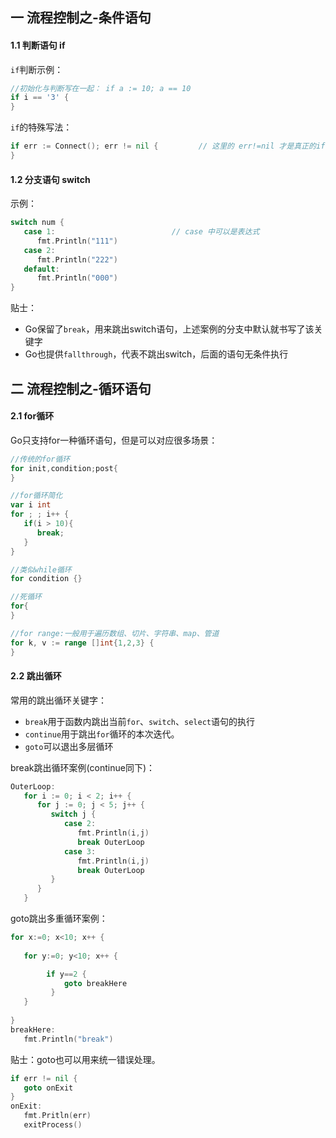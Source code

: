 ## 一 流程控制之-条件语句

#### 1.1 判断语句 if

`if`判断示例：
```go
//初始化与判断写在一起： if a := 10; a == 10
if i == '3' {			
}
```

`if`的特殊写法：
```go
if err := Connect(); err != nil {         // 这里的 err!=nil 才是真正的if判断表达式
}
```

#### 1.2 分支语句 switch


示例：
```go
switch num {
   case 1:                          // case 中可以是表达式
      fmt.Println("111")
   case 2:
      fmt.Println("222")
   default:
      fmt.Println("000")
}
```

贴士：
- Go保留了`break`，用来跳出switch语句，上述案例的分支中默认就书写了该关键字
- Go也提供`fallthrough`，代表不跳出switch，后面的语句无条件执行

## 二 流程控制之-循环语句

#### 2.1 for循环

Go只支持for一种循环语句，但是可以对应很多场景：

```go
//传统的for循环
for init,condition;post{
}

//for循环简化
var i int
for ; ; i++ {
   if(i > 10){
      break;
   }
}

//类似while循环
for condition {}

//死循环
for{
}

//for range:一般用于遍历数组、切片、字符串、map、管道
for k, v := range []int{1,2,3} {
}

```

#### 2.2 跳出循环

常用的跳出循环关键字：
- `break`用于函数内跳出当前`for`、`switch`、`select`语句的执行
- `continue`用于跳出`for`循环的本次迭代。  
- `goto`可以退出多层循环

break跳出循环案例(continue同下)：
```go
OuterLoop:
   for i := 0; i < 2; i++ {
      for j := 0; j < 5; j++ {
         switch j {
            case 2:
               fmt.Println(i,j)
               break OuterLoop
            case 3:
               fmt.Println(i,j)
               break OuterLoop
         }
      }
   }

```

goto跳出多重循环案例：
```go
for x:=0; x<10; x++ {
 
   for y:=0; y<10; x++ {

        if y==2 {
            goto breakHere
         }
   }
   
}
breakHere:
   fmt.Println("break")
```

贴士：goto也可以用来统一错误处理。
```go
if err != nil {
   goto onExit
}
onExit:
   fmt.Pritln(err)
   exitProcess()
```
